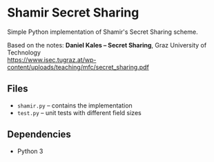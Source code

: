 # Shamir Secret Sharing 

Simple Python implementation of Shamir's Secret Sharing scheme.

Based on the notes:
**Daniel Kales – Secret Sharing**, Graz University of Technology  
https://www.isec.tugraz.at/wp-content/uploads/teaching/mfc/secret_sharing.pdf

## Files

- `shamir.py` – contains the implementation
- `test.py` – unit tests with different field sizes

## Dependencies

- Python 3

